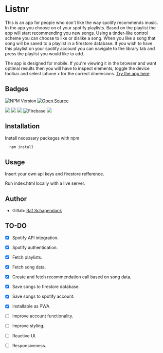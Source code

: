 # Listnr

This is an app for people who don't like the way spotify recommends music. In the app you choose on of your spotify playlists. Based on the playlist the app will start recommending you new songs. Using a tinder-like control scheme you can choose to like or dislike a song. When you like a song that song will be saved to a playlist in a firestore database. If you wish to have this playlist on your spotify account you can navigate to the library tab and press the playlist you would like to add. 

The app is designed for mobile. If you're viewing it in the browser and want optimal results then you will have to inspect elements, toggle the device toolbar and select iphone x for the correct dimensions.
[Try the app here](https://i447972.hera.fhict.nl)

## Badges

![NPM Version](https://img.shields.io/npm/v/npm.svg?style=flat)
[![Open Source](https://badges.frapsoft.com/os/v1/open-source.svg?v=103)](https://opensource.org/)

![](https://img.shields.io/badge/JavaScript-F7DF1E?style=for-the-badge&logo=javascript&logoColor=black)
![](https://img.shields.io/badge/HTML5-E34F26?style=for-the-badge&logo=html5&logoColor=white)
![](https://img.shields.io/badge/Tailwind_CSS-38B2AC?style=for-the-badge&logo=tailwind-css&logoColor=white)
![Firebase](https://img.shields.io/badge/firebase-%23039BE5.svg?style=for-the-badge&logo=firebase)
![](https://img.shields.io/badge/Spotify-1ED760?&style=for-the-badge&logo=spotify&logoColor=white)
## Installation

Install necessary packages with npm

```bash
  npm install
```
    
## Usage

Insert your own api keys and firestore refference.

Run index.html locally with a live server.


## Author

- Gitlab: [Raf Schapendonk](https://git.fhict.nl/I447972)


## TO-DO

- [X] Spotify API integration.
- [X] Spotify authentication.
- [X] Fetch playlists.
- [X] Fetch song data.
- [X] Create and fetch recommendation call based on song data.
- [X] Save songs to firestore database.
- [X] Save songs to spotify account.
- [X] Installable as PWA.
- [ ] Improve account functionality.
- [ ] Improve styling.
- [ ] Reactive UI.
- [ ] Responsiveness.


